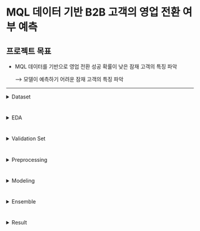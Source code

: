 # MQL 데이터 기반 B2B 고객의 영업 전환 여부 예측
## 프로젝트 목표  
* MQL 데이터를 기반으로 영업 전환 성공 확률이 낮은 잠재 고객의 특징 파악
 
    &xrarr; 모델이 예측하기 어려운 잠재 고객의 특징 파악 
---

<details><summary>Dataset</summary>

- __Categorical columns__


| Column Name  | Description | dType  | Null_percentage  |
|:-------------:|:-------------:|:-------------:|:-------------:|
| business_unit |사업부| str| 0% |
| customer_idx |회사 고유 Index| int| 0% |
| customer_type |고객 유형| str| 74% |
| enterprise |회사 규모 | str| 0% |
| customer_job |고객 업종 | str| 32% |
| inquiry_type |문의 유형| str| 2% |
| product_category |제품 대분류| str| 33% |
| product_subcategory |제품 중분류| str| 84% |
| product_modelname |제품 모델명| str| 84% |
| customer_position |고객 직책| str| 0% |
| response_corporate |담당 법인| str| 0% |
| expected_timeline |희망 구매 날짜| str| 52% |
| business_area |사업 도메인|str | 69% |
| business_subarea |사업 세부 도메인|str | 91% |
| lead_owner |영업 담당자|int | 0% |


- __Numerical columns__

  
| Column Name  | Description | dType  | Null_percentage  |
|:-------------:|:-------------:|:-------------:|:-------------:|
|bant_submit |MQL 정보의 BANT 가중치|float| 0% |
|historical_existing_cnt |과거 영업 전환 횟수|int| 77% |
|lead_desc_length |고객 요청사항의 글자 수|int| 0% |


- __Target column__


| Column Name  | Description | dType  | True_percentage  |
|:-------------:|:-------------:|:-------------:|:-------------:|
|is_converted |영업 전환 성공 여부|bool| 8.2% |

</details>

#

<details><summary>EDA</summary>

<br>

- __is_converted 컬럼 (영업 전환 성공 여부)__ : _Target Column_  
>![cutomer_idx1](/img/customer_idx1.png)  
>>--> Target 컬럼의 심한 데이터 불균형  
__&xrarr; 오버샘플링, 임계값 조정 고려__


#
<br>

- __customer_idx 컬럼 (고객 회사의 고유 idx)__  
>![customer_idx2](/img/customer_idx1.png)  
customer_idx가 20596인 값들은 모두 영업 전환에 성공, 모두 customer_type 값이 결측치  
>>--> customer_type이 결측치, 영업 전환 성공한한 회사 중 회사 idx를 분실(?)한 customer_idx가 모두 25096으로 추정  
__&xrarr; 모델 학습시 25096에 대한 오버피팅을 막기 위해 별도의 전처리 적용__


#
<br>

- __customer_type 컬럼 (고객 유형)__  
>customer_type의 결측 유무에 따른 영업 성공 비율  
결측 O &nbsp;&nbsp;&nbsp;&nbsp;&nbsp;&nbsp;&nbsp;&nbsp;&nbsp;&nbsp;&nbsp;&nbsp;&nbsp;&nbsp;&nbsp;&nbsp;&nbsp;&nbsp;&nbsp;&nbsp;&nbsp;&nbsp;&nbsp;&nbsp;&nbsp;&nbsp;&nbsp;&nbsp;&nbsp;&nbsp;&nbsp;&nbsp;&nbsp;&nbsp;&nbsp;&nbsp;&nbsp;&nbsp;&nbsp;&nbsp;&nbsp;&nbsp;&nbsp;&nbsp;&nbsp;&nbsp;&nbsp;&nbsp;&nbsp;&nbsp;&nbsp;&nbsp;&nbsp;&nbsp;&nbsp;&nbsp;결측 X  
![customer_type1](/img/customer_type1.png)
![customer_type2](/img/customer_type2.png)  
>>--> customer_type 값이 존재할 때 영업 전환 성공 비율이 약 두배 높음, 결측 비율이 77%로 결측치가 상당히 많음   
__&xrarr; customer_type 값이 결측치가 아닌 데이터셋을 따로 구성 후 새로운 모델 구성__


#
<br>

- __lead_owner 컬럼 (영업 담당자)__  
>영업에 항상 성공하는 영업 담당자가 있는 반면 영업 횟수가 많음에도 항상 실패하는 영업 담당자가 존재   
--> 영업 담당자 개개인의 역량 차이가 심함  
![lead_owner1](/img/lead_owner1.png)  
>>분석의 주 목적은 잠재 고객을 찾는 것이기 때문에 영업 담장자의 개인 역량이 관여해서는 안됨  
__&xrarr; lead_owner 컬럼은 학습에 활용 X__ _(실제로 학습에 활용 했을시 F1_score 기준으로 약 0.2 상승)_


# 
<br>

- __lead_desc_length 컬럼 (고객이 작성한 요청사항의 글자 수)__  
>value_counts 값이 유독 높은 데이터 값 = 3, 14  
--> lead_desc_length 값이 1 ~ 20에 있는 데이터들을 시각화   
![lead_desc_length1](/img/lead_desc_length1.png)
![lead_desc_length2](/img/lead_desc_length2.png)  
>>--> lead_desc_length 값이 3인 데이터들은 영업 전환 성공 비율이 주위 데이터에 비해 높은 편  
--> lead_desc_length 값이 14인 데이터들은 영업 전환 성공 비율이 매우 낮음  
 __&xrarr; lead_desc_length 컬럼의 결측치가 전혀 없는 것을 고려하여 값이 정확한 특징이 파악되지 않는 3, 14 값을 결측치 취급__ _(median 값으로 대체)_  
>
><br>

>lead_desc_length의 분포 확인  
>
>![lead_desc_length3](/img/lead_desc_length3.png)  
>>--> 데이터가 왼쪽으로 쏠림  
__&xrarr; 분포 변환 적용 고려__  
>
><br>

>value_counts 값이 20개 이상인 데이터들의 lead_desc_length(x) 별 영업 성공 비율(y) 분포 확인  
>
>![lead_desc_length4](/img/lead_desc_length4.png)  
>> --> lead_desc_length와 영업 전환 성공률은 어느정도 비례 관계가 있는 것으로 판단 가능



</details>

#

<details><summary>Validation Set</summary>

<br>

![validation_set1](/img/validation_set1.png)  

<br>

</details>

#

<details><summary>Preprocessing</summary>


### 범주형 컬럼
* __String Value Preprocess__ __&xrarr;__ _String 형식의 데이터를 통일_  
Ex) End / Customer, End-customer, end_Customer --> endcostumer   
![str_value_preprocess](/img/str_value_preprocess.png)  

<br>  
<br>


* __Encoding__
    * [customer_type, customer_position, expected_timeline] 컬럼    
    실제 구매 페이지에서 활용되는 항목만 Encoding, 나머지는 Others 취급  
    ![encoding_help](/img/encoding_help.png)  <br>  <br>
    * [customer_idx] 컬럼  
    ![pre_customer_idx](/img/pre_customer_idx.png)  <br>  <br>
    * 나머지 컬럼  
    customer_idx 컬럼과 마찬가지로 value_counts 값이 일정 값 이상인 값들만 인코딩 진행  

<br>


### 수치형(연속형) 컬럼
* __lead_desc_length 컬럼__  
  ![pre_lead_desc_length1](/img/pre_lead_desc_length1.png)  
    __&xrarr;__ 기존에 이상치로 판단한 3과 14를 결측치로 취급 (median 값으로 대체)  
<br>
<br>

  ![pre_lead_desc_length2](/img/pre_lead_desc_length2.png)  
    __&xrarr;__ Boxcox를 이용한 분포 변환  

<br>
<br>

* __historical_existing_cnt__   
lead_desc_length 컬럼과 마찬가지로 분표 변환  


</details>

#

<details><summary>Modeling</summary>

### EDA시 얻은 정보를 바탕으로 서로 다른 모델 두 가지 구축 (customer_type컬럼 학습 여부)  

<br>

* __customer_type 컬럼을 학습하지 않는 Train Model__  
Threshold 별로 F1-score, Recall 계산 후 3*F1-score + Recall 값이 가장 큰 Threshold로 Val_Set을 예측    
![modeling1](/img/modeling1.png)

<br>
<br>


각 Threshold 별 Train_Set의 지표값 평균과 Val_Set의 지표값 시각화  
![modeling2](/img/modeling2.png)  
__&xrarr;__ _Best Threshold : 0.15, 이때 F1-score : 0.563 Recall : 0.769_  
__&xrarr;__ __val_set_result.csv 저장__  

<br>  
<br>
<br>


* __customer_type 컬럼을 학습하는 CT_Train Model__  
Threshold 별로 F1-score, Recall 계산 후 3*F1-score + Recall 값이 가장 큰 Threshold로 CT_Val_Set을 예측  
![modeling3](/img/modeling3.png)

<br>
<br>


각 Threshold 별 Train_Set의 지표값 평균과 Val_Set의 지표값 시각화  
![modeling4](/img/modeling4.png)  
__&xrarr;__ _Best Threshold : 0.2, 이때 F1-score : 0.593 Recall : 0.672_  
__&xrarr;__ __ct_val_set_result.csv 저장__  


</details>

#

<details><summary>Ensemble</summary>


### 영업 전환 가능성이 조금이라도 있는 고객을 찾기 위해 두 가지 결과 중 하나라도 True면 True로 예측  
![ensemble1](/img/ensemble1.png)  


<br>
<br>
<br>


* 최종 예측 값에 대한 평가 지표  
![ensemble2](/img/ensemble2.png)  
__&xrarr;__ __기존 F1-score : 0.563, Recall : 0.769 에서 F1-score:0.566, Recall : 0.800으로 F1,Recall값 모두 상승__ 


</details>

#

<details><summary>Result</summary>

* .

</details>

#
